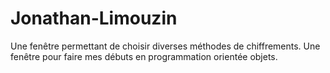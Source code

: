 # Jonathan-Limouzin
Une fenêtre permettant de choisir diverses méthodes de chiffrements. Une fenêtre pour faire mes débuts en programmation orientée objets.
